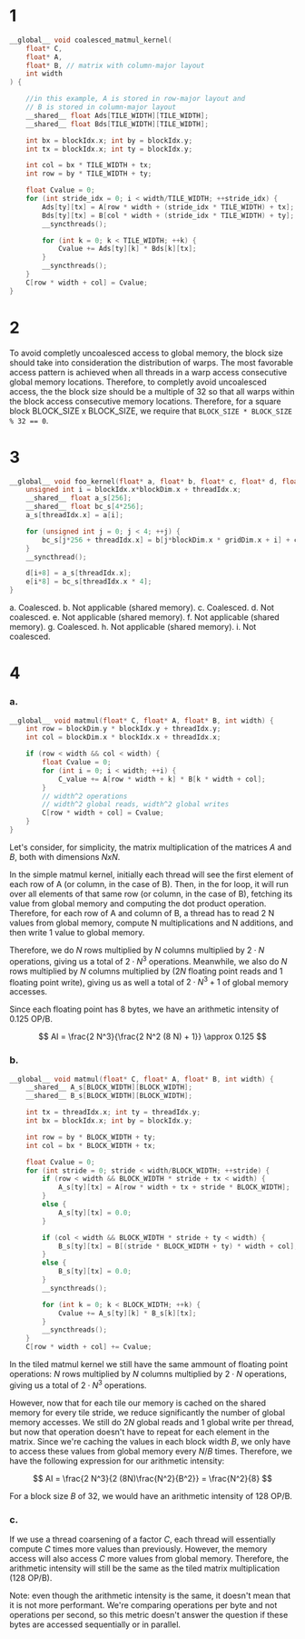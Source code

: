 # 1

```cpp
__global__ void coalesced_matmul_kernel(
    float* C,
    float* A,
    float* B, // matrix with column-major layout 
    int width
) {

    //in this example, A is stored in row-major layout and
    // B is stored in column-major layout
    __shared__ float Ads[TILE_WIDTH][TILE_WIDTH];
    __shared__ float Bds[TILE_WIDTH][TILE_WIDTH];

    int bx = blockIdx.x; int by = blockIdx.y;
    int tx = blockIdx.x; int ty = blockIdx.y;

    int col = bx * TILE_WIDTH + tx;
    int row = by * TILE_WIDTH + ty;

    float Cvalue = 0;
    for (int stride_idx = 0; i < width/TILE_WIDTH; ++stride_idx) {
        Ads[ty][tx] = A[row * width + (stride_idx * TILE_WIDTH) + tx];
        Bds[ty][tx] = B[col * width + (stride_idx * TILE_WIDTH) + ty];
        __syncthreads();

        for (int k = 0; k < TILE_WIDTH; ++k) {
            Cvalue += Ads[ty][k] * Bds[k][tx];
        }
        __syncthreads();
    }
    C[row * width + col] = Cvalue;
}
```


# 2

To avoid completly uncoalesced access to global memory, the block size should take into consideration the distribution of warps. The most favorable access pattern is achieved when all threads in a warp access consecutive global memory locations. Therefore, to completly avoid uncoalesced access, the the block size should be a multiple of 32 so that all warps within the block access consecutive memory locations. Therefore, for a square block BLOCK_SIZE x BLOCK_SIZE, we require that `BLOCK_SIZE * BLOCK_SIZE % 32 == 0`.

# 3

```cpp
__global__ void foo_kernel(float* a, float* b, float* c, float* d, float* e) {
    unsigned int i = blockIdx.x*blockDim.x + threadIdx.x;
    __shared__ float a_s[256];
    __shared__ float bc_s[4*256];
    a_s[threadIdx.x] = a[i];

    for (unsigned int j = 0; j < 4; ++j) {
        bc_s[j*256 + threadIdx.x] = b[j*blockDim.x * gridDim.x + i] + c[i*4 + j];
    }
    __syncthread();

    d[i+8] = a_s[threadIdx.x];
    e[i*8] = bc_s[threadIdx.x * 4];
}

```

a. Coalesced.
b. Not applicable (shared memory).
c. Coalesced.
d. Not coalesced.
e. Not applicable (shared memory).
f. Not applicable (shared memory).
g. Coalesced.
h. Not applicable (shared memory).
i. Not coalesced.

# 4

### a. 

```cpp
__global__ void matmul(float* C, float* A, float* B, int width) {
    int row = blockDim.y * blockIdx.y + threadIdx.y;
    int col = blockDim.x * blockIdx.x + threadIdx.x;

    if (row < width && col < width) {
        float Cvalue = 0;
        for (int i = 0; i < width; ++i) {
            C_value += A[row * width + k] * B[k * width + col];
        } 
        // width^2 operations
        // width^2 global reads, width^2 global writes
        C[row * width + col] = Cvalue;
    }
}
```

Let's consider, for simplicity, the matrix multiplication of the matrices $A$ and $B$, both with dimensions $NxN$. 

In the simple matmul kernel, initially each thread will see the first element of each row of A (or column, in the case of B). Then, in the for loop, it will run over all elements of that same row (or column, in the case of B), fetching its value from global memory and computing the dot product operation. Therefore, for each row of A and column of B, a thread has to read 2 N values from global memory, compute N multiplications and N additions, and then write 1 value to global memory.

Therefore, we do $N$ rows multiplied by $N$ columns multiplied by $2 \cdot N$ operations, giving us a total of $2 \cdot N^3$ operations. Meanwhile, we also do $N$ rows multiplied by $N$ columns multiplied by ($2N$ floating point reads and 1 floating point write), giving us as well a total of $2 \cdot N^3 + 1$ of global memory accesses.

Since each floating point has 8 bytes, we have an arithmetic intensity of 0.125 OP/B.

$$
AI = \frac{2 N^3}{\frac{2 N^2 (8 N) + 1}} \approx 0.125
$$

### b. 

```cpp
__global__ void matmul(float* C, float* A, float* B, int width) {
    __shared__ A_s[BLOCK_WIDTH][BLOCK_WIDTH];
    __shared__ B_s[BLOCK_WIDTH][BLOCK_WIDTH];

    int tx = threadIdx.x; int ty = threadIdx.y;
    int bx = blockIdx.x; int by = blockIdx.y;

    int row = by * BLOCK_WIDTH + ty;
    int col = bx * BLOCK_WIDTH + tx;

    float Cvalue = 0;
    for (int stride = 0; stride < width/BLOCK_WIDTH; ++stride) {
        if (row < width && BLOCK_WIDTH * stride + tx < width) {
            A_s[ty][tx] = A[row * width + tx + stride * BLOCK_WIDTH];
        }
        else {
            A_s[ty][tx] = 0.0;
        }

        if (col < width && BLOCK_WIDTH * stride + ty < width) {
            B_s[ty][tx] = B[(stride * BLOCK_WIDTH + ty) * width + col];
        }
        else {
            B_s[ty][tx] = 0.0;
        }
        __syncthreads();

        for (int k = 0; k < BLOCK_WIDTH; ++k) {
            Cvalue += A_s[ty][k] * B_s[k][tx];
        }
        __syncthreads();
    }
    C[row * width + col] += Cvalue;
```

In the tiled matmul kernel we still have the same ammount of floating point operations: $N$ rows multiplied by $N$ columns multiplied by $2 \cdot N$ operations, giving us a total of $2 \cdot N^3$ operations.

However, now that for each tile our memory is cached on the shared memory for every tile stride, we reduce significantly the number of global memory accesses. We still do $2N$ global reads and 1 global write per thread, but now that operation doesn't have to repeat for each element in the matrix. Since we're caching the values in each block width $B$, we only have to access these values from global memory every $N/B$ times. Therefore, we have the following expression for our arithmetic intensity:

$$
AI = \frac{2 N^3}{2 (8N)\frac{N^2}{B^2}} = \frac{N^2}{8}
$$


For a block size $B$ of 32, we would have an arithmetic intensity of 128 OP/B.

### c.

If we use a thread coarsening of a factor $C$, each thread will essentially compute $C$ times more values than previously. However, the memory access will also access $C$ more values from global memory. Therefore, the arithmetic intensity will still be the same as the tiled matrix multiplication (128 OP/B).

Note: even though the arithmetic intensity is the same, it doesn't mean that it is not more performant. We're comparing operations per byte and not operations per second, so this metric doesn't answer the question if these bytes are accessed sequentially or in parallel.